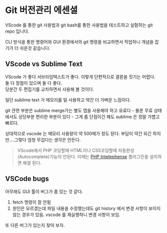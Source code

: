 # Git 버전관리 에센셜

VScode 를 통한 git 사용법과 git bash를 통한 사용법을 테스트하고 실험하는 git repo 입니다.  

CLI 방식을 통한 명령어와 GUI 환경에서의 git 명령을 비교하면서 작업하니 개념을 잡기가 더 쉬운것 같습니다.   

## VScode vs Sublime Text

VScode 가 좋다 서브라임텍스트가 좋다. 이렇게 단편적으로 결론을 짓기는 어렵다.  
둘 다 장점이 있으며 둘 다 좋다.  
당분간 두 편집기를 교차하면서 사용해 볼 것이다.

일단 sublime text 가 메모리를 덜 사용하고 약간 더 가벼운 느낌이다.

git 관련 부분은 sublime merge가는 별도 앱을 사용해야 하고 유료다 - 물론 무료 상태에서도 상당부분 편리한 부분이 있다 - 그게 좀 단점이긴 해도 sublime 은 정말 가볍고 빠르다.

상대적으로 vscode 는 메모리 사용량이 약 500메가 정도 된다. 부담이 약간 되긴 하지만....그렇다 엄청 무겁다는 생각은 안든다.  

> VScode에서 PHP 코딩할때 HTML이나 CSS코딩할때 자동완성(Autocomplete)기능이 안된다. 이때는 [PHP Intelephense](https://marketplace.visualstudio.com/items?itemName=bmewburn.vscode-intelephense-client) 플러그인을 설치하면 해결 된다.

## VSCode bugs
아무래도 GUI 툴이 버그가 좀 있는 것 같다.   
1. fetch 명령이 잘 안됨
2. 원인은 모르겠는데 파일 내용을 수정했는데도  git history 에서 변경 사항이 보이지 않는 경우가 있음. vscode 를 재실행하니 변경 사항이 보임.  

또 다른 버그가 있는지 찾아 보자.
